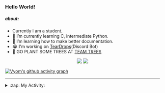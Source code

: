 ### Hello World!

##### about:
- Currently I am a student.
- 🌱 I’m currently learning C, intermediate Python.
- 🌱 I’m learning how to make better documentation.
- 😭 I'm working on [TearDrops](https://github.com/Vyvy-vi/TearDrops)(Discord Bot)
- 🌱 GO PLANT SOME TREES AT [TEAM TREES](https://teamtrees.org/)

<p align="center">
  <a href="https://twitter.com/Vyvy_viM"><img target="_blank" src="https://img.shields.io/badge/twitter%20@Vyvy_viM-0D95E8?style=for-the-badge&logo=twitter&logoColor=white"/></a> 
  <a href="https://vyvy-vi.github.io/portfolio"><img target="_blank" src="https://img.shields.io/badge/-I%27m_craving_for_open_source-green?style=for-the-badge&logo=github&logoColor=black"/></a> 
</p>

[![Vyom's github activity graph](https://activity-graph.herokuapp.com/graph?username=Vyvy-vi)](https://github.com/ashutosh00710/github-readme-activity-graph)

---
<details>
  <summary>:zap: My Activity:</summary>
  
<!--START_SECTION:waka-->
**I'm a Night 🦉** 

```text
🌞 Morning    6 commits      ███████░░░░░░░░░░░░░░░░░░   30.0% 
🌆 Daytime    1 commits      █░░░░░░░░░░░░░░░░░░░░░░░░   5.0% 
🌃 Evening    3 commits      ███░░░░░░░░░░░░░░░░░░░░░░   15.0% 
🌙 Night      10 commits     ████████████░░░░░░░░░░░░░   50.0%

```
📅 **I'm Most Productive on Sunday** 

```text
Monday       4 commits      █████░░░░░░░░░░░░░░░░░░░░   20.0% 
Tuesday      3 commits      ███░░░░░░░░░░░░░░░░░░░░░░   15.0% 
Wednesday    1 commits      █░░░░░░░░░░░░░░░░░░░░░░░░   5.0% 
Thursday     1 commits      █░░░░░░░░░░░░░░░░░░░░░░░░   5.0% 
Friday       1 commits      █░░░░░░░░░░░░░░░░░░░░░░░░   5.0% 
Saturday     4 commits      █████░░░░░░░░░░░░░░░░░░░░   20.0% 
Sunday       6 commits      ███████░░░░░░░░░░░░░░░░░░   30.0%

```


📊 **This Week I Spent My Time On** 

```text
🔥 Editors: 
Vim                      2 hrs 55 mins       █████████████████████████   100.0%

🐱‍💻 Projects: 
TEC-Discord-Automation   2 hrs 52 mins       ████████████████████████░   98.41% 
TearDrops                2 mins              ░░░░░░░░░░░░░░░░░░░░░░░░░   1.59%

```


<!--END_SECTION:waka-->
</details>
